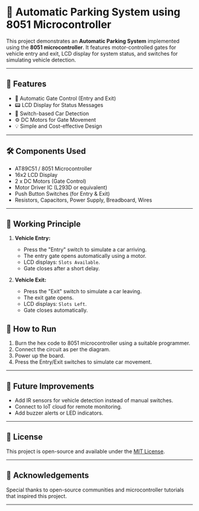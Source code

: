# 🚗 Automatic Parking System using 8051 Microcontroller

This project demonstrates an **Automatic Parking System** implemented using the **8051 microcontroller**. It features motor-controlled gates for vehicle entry and exit, LCD display for system status, and switches for simulating vehicle detection.

---

## 📌 Features

- 🔄 Automatic Gate Control (Entry and Exit)
- 📟 LCD Display for Status Messages
- 🔘 Switch-based Car Detection
- ⚙️ DC Motors for Gate Movement
- 💡 Simple and Cost-effective Design

---

## 🛠️ Components Used

- AT89C51 / 8051 Microcontroller
- 16x2 LCD Display
- 2 x DC Motors (Gate Control)
- Motor Driver IC (L293D or equivalent)
- Push Button Switches (for Entry & Exit)
- Resistors, Capacitors, Power Supply, Breadboard, Wires

---

## 🔧 Working Principle

1. **Vehicle Entry:**
   - Press the "Entry" switch to simulate a car arriving.
   - The entry gate opens automatically using a motor.
   - LCD displays: `Slots Available`.
   - Gate closes after a short delay.

2. **Vehicle Exit:**
   - Press the "Exit" switch to simulate a car leaving.
   - The exit gate opens.
   - LCD displays: `Slots Left`.
   - Gate closes automatically.


## 🚀 How to Run

1. Burn the hex code to 8051 microcontroller using a suitable programmer.
2. Connect the circuit as per the diagram.
3. Power up the board.
4. Press the Entry/Exit switches to simulate car movement.

---

## 🧠 Future Improvements

- Add IR sensors for vehicle detection instead of manual switches.
- Connect to IoT cloud for remote monitoring.
- Add buzzer alerts or LED indicators.

---

## 📜 License

This project is open-source and available under the [MIT License](LICENSE).

---

## 🙌 Acknowledgements

Special thanks to open-source communities and microcontroller tutorials that inspired this project.

---
